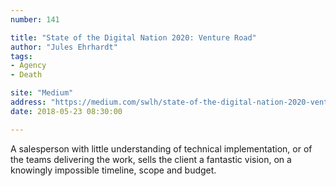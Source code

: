 ```yaml
---
number: 141

title: "State of the Digital Nation 2020: Venture Road"
author: "Jules Ehrhardt"
tags:
- Agency
- Death

site: "Medium"
address: "https://medium.com/swlh/state-of-the-digital-nation-2020-venture-road-22de4377836"
date: 2018-05-23 08:30:00

---
```


A salesperson with little understanding of technical implementation, or of the teams delivering the work, sells the client a fantastic vision, on a knowingly impossible timeline, scope and budget.
